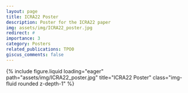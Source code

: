 ```yaml
---
layout: page
title: ICRA22 Poster
description: Poster for the ICRA22 paper
img: assets/img/ICRA22_poster.jpg
redirect: #
importance: 3
category: Posters
related_publications: TPO0
giscus_comments: false
---
```


<div class="row">
    <div class="col-sm mt-3 mt-md-0">
        {% include figure.liquid loading="eager" path="assets/img/ICRA22_poster.jpg" title="ICRA22 Poster" class="img-fluid rounded z-depth-1" %}
    </div>
</div>